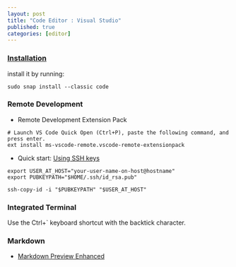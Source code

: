 ```yaml
---
layout: post
title: "Code Editor : Visual Studio"
published: true
categories: [editor]
---
```


### [Installation][2]
install it by running:
```shell
sudo snap install --classic code
```

### Remote Development
* Remote Development Extension Pack
```
# Launch VS Code Quick Open (Ctrl+P), paste the following command, and press enter.
ext install ms-vscode-remote.vscode-remote-extensionpack
```

* Quick start: [Using SSH keys][3]
```shell
export USER_AT_HOST="your-user-name-on-host@hostname"
export PUBKEYPATH="$HOME/.ssh/id_rsa.pub"

ssh-copy-id -i "$PUBKEYPATH" "$USER_AT_HOST"
```

### Integrated Terminal
Use the Ctrl+` keyboard shortcut with the backtick character.

### Markdown
* [Markdown Preview Enhanced][4]


[2]: https://code.visualstudio.com/docs/setup/linux "visualstudio setup linux"
[3]: https://code.visualstudio.com/docs/remote/troubleshooting "remote troubleshooting"
[4]: https://marketplace.visualstudio.com/items?itemName=shd101wyy.markdown-preview-enhanced "markdown-preview-enhanced"
